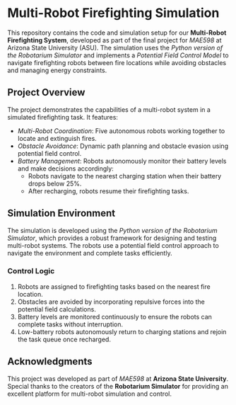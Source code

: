 # Multi-Robot Firefighting Simulation

This repository contains the code and simulation setup for our **Multi-Robot Firefighting System**, developed as part of the final project for *MAE598* at Arizona State University (ASU). The simulation uses the *Python version of the Robotarium Simulator* and implements a *Potential Field Control Model* to navigate firefighting robots between fire locations while avoiding obstacles and managing energy constraints.

## Project Overview

The project demonstrates the capabilities of a multi-robot system in a simulated firefighting task. It features:
- *Multi-Robot Coordination*: Five autonomous robots working together to locate and extinguish fires.
- *Obstacle Avoidance*: Dynamic path planning and obstacle evasion using potential field control.
- *Battery Management*: Robots autonomously monitor their battery levels and make decisions accordingly:
  - Robots navigate to the nearest charging station when their battery drops below 25%.
  - After recharging, robots resume their firefighting tasks.

## Simulation Environment

The simulation is developed using the *Python version of the Robotarium Simulator*, which provides a robust framework for designing and testing multi-robot systems. The robots use a potential field control approach to navigate the environment and complete tasks efficiently.

### Control Logic
1. Robots are assigned to firefighting tasks based on the nearest fire location.
2. Obstacles are avoided by incorporating repulsive forces into the potential field calculations.
3. Battery levels are monitored continuously to ensure the robots can complete tasks without interruption.
4. Low-battery robots autonomously return to charging stations and rejoin the task queue once recharged.

## Acknowledgments

This project was developed as part of *MAE598* at **Arizona State University**. Special thanks to the creators of the **Robotarium Simulator** for providing an excellent platform for multi-robot simulation and control.
